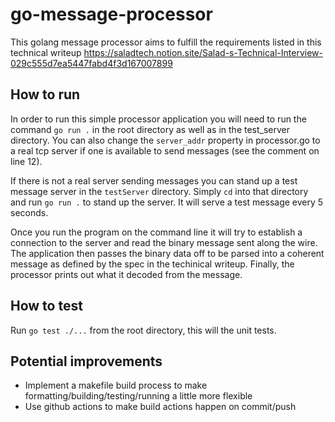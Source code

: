 # go-message-processor
This golang message processor aims to fulfill the requirements listed in this technical writeup https://saladtech.notion.site/Salad-s-Technical-Interview-029c555d7ea5447fabd4f3d167007899


## How to run

In order to run this simple processor application you will need to run the command `go run .` in the root directory as well as in the test_server directory. You can also change the `server_addr` property in processor.go to a real tcp server if one is available to send messages (see the comment on line 12).

If there is not a real server sending messages you can stand up a test message server in the `testServer` directory. Simply `cd` into that directory and run `go run .` to stand up the server. It will serve a test message every 5 seconds.

 Once you run the program on the command line it will try to establish a connection to the server and read the binary message sent along the wire. The application then passes the binary data off to be parsed into a coherent message as defined by the spec in the techinical writeup. Finally, the processor prints out what it decoded from the message.

 ## How to test

Run `go test ./...` from the root directory, this will the unit tests.

## Potential improvements

* Implement a makefile build process to make formatting/building/testing/running a little more flexible
* Use github actions to make build actions happen on commit/push
